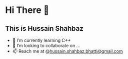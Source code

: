 # Hi There 👋
## This is Hussain Shahbaz
- 🌱 I’m currently learning C++
- 💞️ I’m looking to collaborate on ...
- 📫 Reach me at @hussain.shahbaz.bhatti@gmail.com



